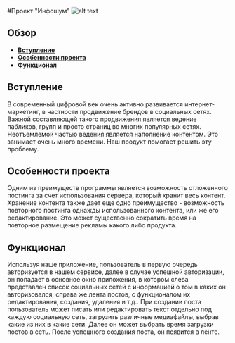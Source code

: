 #Проект "Инфошум"
![alt text](https://github.com/MEgorov/InfoNoyse/blob/master/logo.png)

## Обзор
* [**Вступление**](#Вступление)
* [**Особенности проекта**](#Особенности-проекта)
* [**Функционал**](#Функционал)

## Вступление

В современный цифровой век очень активно развивается интернет-маркетинг, в частности продвижение брендов в социальных сетях. Важной составляющей такого продвижения является ведение пабликов, групп и просто страниц во многих популярных сетях. Неотъемлемой частью ведения является наполнение контентом. Это занимает очень много времени. Наш продукт помогает решить эту проблему. 

## Особенности проекта

Одним из преимуществ программы является возможность отложенного постинга за счет использования сервера, который хранит весь контент. Хранение контента также дает еще одно преимущество - возможность повторного постинга однажды использованного контента, или же его редактирование. Это может существенно сократить время на повторное размещение рекламы какого либо продукта.  


## Функционал

Используя наше приложение, пользователь в первую очередь авторизуется в нашем сервисе, далее в случае успешной авторизации, он попадает в основное окно приложения, в котором слева представлен список социальных сетей с информацией о том в каких он авторизовался, справа же лента постов, с функционалом их редактирования, создания, удаления и т.д.. При создании поста пользователь может писать или редактировать текст отдельно под каждую социальную сеть, загрузить различные медиафайлы, выбрав какие из них в какие сети. Далее он может выбрать время загрузки постов в сеть. После успешного создания поста, он появится в ленте.
